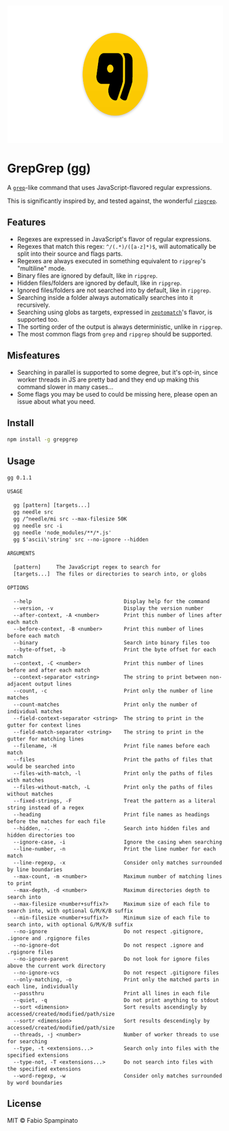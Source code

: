 
<p align="center">
  <img src="./resources/banner.png" alt="GrepGreps's Banner" width="640px" height="320px">
</p>

# GrepGrep (gg)

A [`grep`](https://www.gnu.org/software/grep)-like command that uses JavaScript-flavored regular expressions.

This is significantly inspired by, and tested against, the wonderful [`ripgrep`](https://github.com/BurntSushi/ripgrep).

## Features

- Regexes are expressed in JavaScript's flavor of regular expressions.
- Regexes that match this regex: `^/(.*)/([a-z]*)$`, will automatically be split into their source and flags parts.
- Regexes are always executed in something equivalent to `ripgrep`'s "multiline" mode.
- Binary files are ignored by default, like in `ripgrep`.
- Hidden files/folders are ignored by default, like in `ripgrep`.
- Ignored files/folders are not searched into by default, like in `ripgrep`.
- Searching inside a folder always automatically searches into it recursively.
- Searching using globs as targets, expressed in [`zeptomatch`](https://github.com/fabiospampinato/zeptomatch)'s flavor, is supported too.
- The sorting order of the output is always deterministic, unlike in `ripgrep`.
- The most common flags from `grep` and `ripgrep` should be supported.

## Misfeatures

- Searching in parallel is supported to some degree, but it's opt-in, since worker threads in JS are pretty bad and they end up making this command slower in many cases...
- Some flags you may be used to could be missing here, please open an issue about what you need.

## Install

```sh
npm install -g grepgrep
```

## Usage

```
gg 0.1.1

USAGE

  gg [pattern] [targets...]
  gg needle src
  gg /^needle/mi src --max-filesize 50K
  gg needle src -i
  gg needle 'node_modules/**/*.js'
  gg $'ascii\'string' src --no-ignore --hidden

ARGUMENTS

  [pattern]     The JavaScript regex to search for
  [targets...]  The files or directories to search into, or globs

OPTIONS

  --help                              Display help for the command
  --version, -v                       Display the version number
  --after-context, -A <number>        Print this number of lines after each match
  --before-context, -B <number>       Print this number of lines before each match
  --binary                            Search into binary files too
  --byte-offset, -b                   Print the byte offset for each match
  --context, -C <number>              Print this number of lines before and after each match
  --context-separator <string>        The string to print between non-adjacent output lines
  --count, -c                         Print only the number of line matches
  --count-matches                     Print only the number of individual matches
  --field-context-separator <string>  The string to print in the gutter for context lines
  --field-match-separator <string>    The string to print in the gutter for matching lines
  --filename, -H                      Print file names before each match
  --files                             Print the paths of files that would be searched into
  --files-with-match, -l              Print only the paths of files with matches
  --files-without-match, -L           Print only the paths of files without matches
  --fixed-strings, -F                 Treat the pattern as a literal string instead of a regex
  --heading                           Print file names as headings before the matches for each file
  --hidden, -.                        Search into hidden files and hidden directories too
  --ignore-case, -i                   Ignore the casing when searching
  --line-number, -n                   Print the line number for each match
  --line-regexp, -x                   Consider only matches surrounded by line boundaries
  --max-count, -m <number>            Maximum number of matching lines to print
  --max-depth, -d <number>            Maximum directories depth to search into
  --max-filesize <number+suffix?>     Maximum size of each file to search into, with optional G/M/K/B suffix
  --min-filesize <number+suffix?>     Minimum size of each file to search into, with optional G/M/K/B suffix
  --no-ignore                         Do not respect .gitignore, .ignore and .rgignore files
  --no-ignore-dot                     Do not respect .ignore and .rgignore files
  --no-ignore-parent                  Do not look for ignore files above the current work directory
  --no-ignore-vcs                     Do not respect .gitignore files
  --only-matching, -o                 Print only the matched parts in each line, individually
  --passthru                          Print all lines in each file
  --quiet, -q                         Do not print anything to stdout
  --sort <dimension>                  Sort results ascendingly by accessed/created/modified/path/size
  --sortr <dimension>                 Sort results descendingly by accessed/created/modified/path/size
  --threads, -j <number>              Number of worker threads to use for searching
  --type, -t <extensions...>          Search only into files with the specified extensions
  --type-not, -T <extensions...>      Do not search into files with the specified extensions
  --word-regexp, -w                   Consider only matches surrounded by word boundaries
```

## License

MIT © Fabio Spampinato
